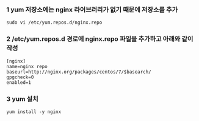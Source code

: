 ### 1 yum 저장소에는 nginx 라이브러리가 없기 때문에 저장소를 추가

```
sudo vi /etc/yum.repos.d/nginx.repo
```

### 2 /etc/yum.repos.d 경로에 nginx.repo 파일을 추가하고 아래와 같이 작성

```
[nginx]
name=nginx repo
baseurl=http://nginx.org/packages/centos/7/$basearch/
gpgcheck=0
enabled=1
```

### 3 yum 설치

```
yum install -y nginx
```
